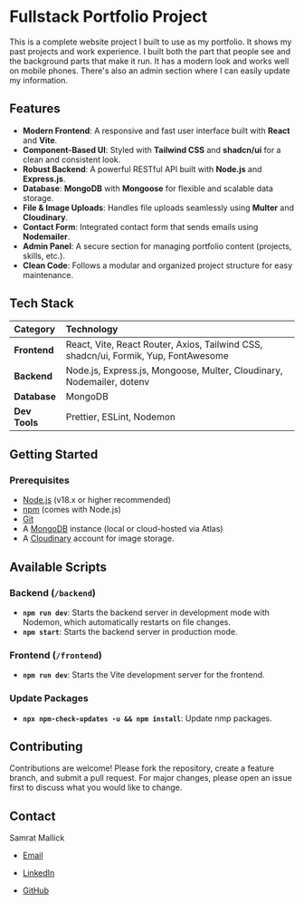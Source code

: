 # Fullstack Portfolio Project

This is a complete website project I built to use as my portfolio. It shows my past projects and work experience. I built both the part that people see and the background parts that make it run. It has a modern look and works well on mobile phones. There's also an admin section where I can easily update my information.

## Features

- **Modern Frontend**: A responsive and fast user interface built with **React** and **Vite**.
- **Component-Based UI**: Styled with **Tailwind CSS** and **shadcn/ui** for a clean and consistent look.
- **Robust Backend**: A powerful RESTful API built with **Node.js** and **Express.js**.
- **Database**: **MongoDB** with **Mongoose** for flexible and scalable data storage.
- **File & Image Uploads**: Handles file uploads seamlessly using **Multer** and **Cloudinary**.
- **Contact Form**: Integrated contact form that sends emails using **Nodemailer**.
- **Admin Panel**: A secure section for managing portfolio content (projects, skills, etc.).
- **Clean Code**: Follows a modular and organized project structure for easy maintenance.

## Tech Stack

| Category      | Technology                                                                                             |
| :------------ | :----------------------------------------------------------------------------------------------------- |
| **Frontend**  | React, Vite, React Router, Axios, Tailwind CSS, shadcn/ui, Formik, Yup, FontAwesome                     |
| **Backend**   | Node.js, Express.js, Mongoose, Multer, Cloudinary, Nodemailer, dotenv                                  |
| **Database**  | MongoDB                                                                                                |
| **Dev Tools** | Prettier, ESLint, Nodemon                                                                              |

## Getting Started

### Prerequisites

- [Node.js](https://nodejs.org/) (v18.x or higher recommended)
- [npm](https://www.npmjs.com/) (comes with Node.js)
- [Git](https://git-scm.com/)
- A [MongoDB](https://www.mongodb.com/try/download/community) instance (local or cloud-hosted via Atlas)
- A [Cloudinary](https://cloudinary.com/) account for image storage.

## Available Scripts

### Backend (`/backend`)

-   **`npm run dev`**: Starts the backend server in development mode with Nodemon, which automatically restarts on file changes.
-   **`npm start`**: Starts the backend server in production mode.

### Frontend (`/frontend`)

-   **`npm run dev`**: Starts the Vite development server for the frontend.

### Update Packages
-  **`npx npm-check-updates -u && npm install`**:  Update nmp packages.

## Contributing

Contributions are welcome! Please fork the repository, create a feature branch, and submit a pull request. For major changes, please open an issue first to discuss what you would like to change.

## Contact

Samrat Mallick 

- [Email](mailto:your-samratmallick832@gmail.com)

- [LinkedIn](https://www.linkedin.com/in/samrat-mallick01/)

- [GitHub](https://github.com/coderSamrat)
